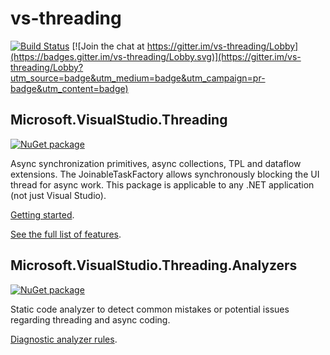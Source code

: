 # vs-threading

[![Build Status](https://dev.azure.com/azure-public/vside/_apis/build/status/vs-threading)](https://dev.azure.com/azure-public/vside/_build/latest?definitionId=12)
[![Join the chat at https://gitter.im/vs-threading/Lobby](https://badges.gitter.im/vs-threading/Lobby.svg)](https://gitter.im/vs-threading/Lobby?utm_source=badge&utm_medium=badge&utm_campaign=pr-badge&utm_content=badge)

## Microsoft.VisualStudio.Threading

[![NuGet package](https://img.shields.io/nuget/v/Microsoft.VisualStudio.Threading.svg)](https://www.nuget.org/packages/Microsoft.VisualStudio.Threading)

Async synchronization primitives, async collections, TPL and dataflow extensions. The JoinableTaskFactory allows synchronously blocking the UI thread for async work. This package is applicable to any .NET application (not just Visual Studio).

[Getting started](https://microsoft.github.io/vs-threading/docs/getting-started.html).

[See the full list of features](https://microsoft.github.io/vs-threading/docs/features.html).

## Microsoft.VisualStudio.Threading.Analyzers

[![NuGet package](https://img.shields.io/nuget/v/Microsoft.VisualStudio.Threading.Analyzers.svg)](https://www.nuget.org/packages/Microsoft.VisualStudio.Threading.Analyzers)

Static code analyzer to detect common mistakes or potential issues regarding threading and async coding.

[Diagnostic analyzer rules](https://microsoft.github.io/vs-threading/analyzers/index.html).
